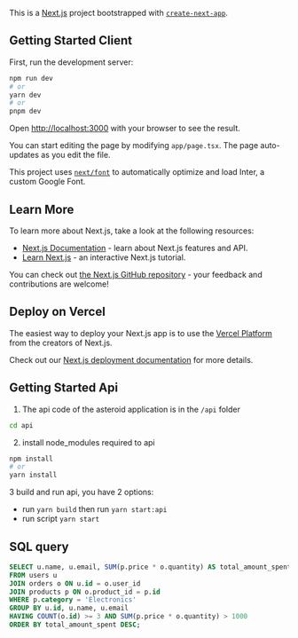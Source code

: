 This is a [Next.js](https://nextjs.org/) project bootstrapped with [`create-next-app`](https://github.com/vercel/next.js/tree/canary/packages/create-next-app).

## Getting Started Client

First, run the development server:

```bash
npm run dev
# or
yarn dev
# or
pnpm dev
```

Open [http://localhost:3000](http://localhost:3000) with your browser to see the result.

You can start editing the page by modifying `app/page.tsx`. The page auto-updates as you edit the file.

This project uses [`next/font`](https://nextjs.org/docs/basic-features/font-optimization) to automatically optimize and load Inter, a custom Google Font.

## Learn More

To learn more about Next.js, take a look at the following resources:

- [Next.js Documentation](https://nextjs.org/docs) - learn about Next.js features and API.
- [Learn Next.js](https://nextjs.org/learn) - an interactive Next.js tutorial.

You can check out [the Next.js GitHub repository](https://github.com/vercel/next.js/) - your feedback and contributions are welcome!

## Deploy on Vercel

The easiest way to deploy your Next.js app is to use the [Vercel Platform](https://vercel.com/new?utm_medium=default-template&filter=next.js&utm_source=create-next-app&utm_campaign=create-next-app-readme) from the creators of Next.js.

Check out our [Next.js deployment documentation](https://nextjs.org/docs/deployment) for more details.

## Getting Started Api

1. The api code of the asteroid application is in the `/api` folder

```bash
cd api
```

2. install node_modules required to api

```bash
npm install
# or
yarn install
```

3 build and run api, you have 2 options:

- run `yarn build` then run `yarn start:api`
- run script `yarn start`

## SQL query

```sql
SELECT u.name, u.email, SUM(p.price * o.quantity) AS total_amount_spent
FROM users u
JOIN orders o ON u.id = o.user_id
JOIN products p ON o.product_id = p.id
WHERE p.category = 'Electronics'
GROUP BY u.id, u.name, u.email
HAVING COUNT(o.id) >= 3 AND SUM(p.price * o.quantity) > 1000
ORDER BY total_amount_spent DESC;

```
